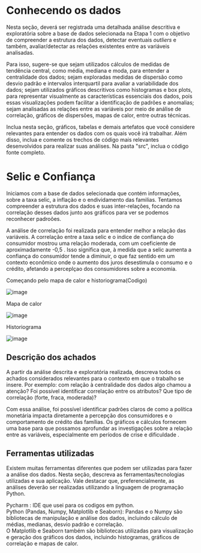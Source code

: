 # Conhecendo os dados

Nesta seção, deverá ser registrada uma detalhada análise descritiva e exploratória sobre a base de dados selecionada na Etapa 1 com o objetivo de compreender a estrutura dos dados, detectar eventuais _outliers_ e também, avaliar/detectar as relações existentes entre as variáveis analisadas.

Para isso, sugere-se que sejam utilizados cálculos de medidas de tendência central, como média, mediana e moda, para entender a centralidade dos dados; sejam exploradas medidas de dispersão como desvio padrão e intervalos interquartil para avaliar a variabilidade dos dados; sejam utilizados gráficos descritivos como histogramas e box plots, para representar visualmente as características essenciais dos dados, pois essas visualizações podem facilitar a identificação de padrões e anomalias; sejam analisadas as relações entre as variáveis por meio de análise de correlação, gráficos de dispersões, mapas de calor, entre outras técnicas. 

Inclua nesta seção, gráficos, tabelas e demais artefatos que você considere relevantes para entender os dados com os quais você irá trabalhar.  Além disso, inclua e comente os trechos de código mais relevantes desenvolvidos para realizar suas análises. Na pasta "src", inclua o código fonte completo.

# Selic e Confiança 

Iniciamos com a base de dados selecionada que contém informações, sobre a taxa selic, a inflação e
o endividamento das familias. Tentamos compreender a estrutura dos dados e suas inter-relações, focando 
na correlação desses dados junto aos gráficos para ver se podemos reconhecer padroões.

A análise de correlação foi realizada para entender melhor a relação das variáveis. A correlação entre a taxa
selic e o indice de confiança do consumidor mostrou uma relação moderada, com um coeficiente de aproximadamente
-0,5 . Isso significa que, à medida que a selic aumenta a confiança do consumidor tende a diminuir, o que faz 
sentido em um contexto econômico onde o aumento dos juros desestimula o consumo e o crédito, afetando 
a perceplçao dos consumidores sobre a economia. 

Começando pelo mapa de calor e historiograma(Codigo)

![image](https://github.com/user-attachments/assets/e5f08a84-aca8-468c-a926-dca7a5a18b7b)



Mapa de calor

![image](https://github.com/user-attachments/assets/1b69d447-be47-4900-8173-17b0e17a2e9a)


Historiograma

![image](https://github.com/user-attachments/assets/259c86dd-31bb-4f39-be15-ee9df929475d)




## Descrição dos achados

A partir da análise descrita e exploratória realizada, descreva todos os achados considerados relevantes para o contexto em que o trabalho se insere. Por exemplo: com relação à centralidade dos dados algo chamou a atenção? Foi possível identificar correlação entre os atributos? Que tipo de correlação (forte, fraca, moderada)? 

Com essa análise, foi possível identificar padrões claros de como a política monetária impacta diretamente 
a percepção dos consumidores e o comportamento de crédito das famílias. Os gráficos e cálculos fornecem uma
 base para que possamos aprofundar as investigações sobre a relação entre as variáveis, especialmente em períodos de crise e dificuldade .

## Ferramentas utilizadas

Existem muitas ferramentas diferentes que podem ser utilizadas para fazer a análise dos dados. Nesta seção, descreva as ferramentas/tecnologias utilizadas e sua aplicação. Vale destacar que, preferencialmente, as análises deverão ser realizadas utilizando a linguagem de programação Python.

Pycharm : IDE que usei para os codigos em python.  
Python (Pandas, Numpy, Matplotlib e Seaborn): Pandas e o Numpy são bibliotecas de manipulação e análise dos dados, incluindo cálculo de médias, medianas, desvio padrão e correlação.  
O Matplotlib e Seaborn também são bibliotecas utilizadas para visualização e geração dos gráficos dos dados, incluindo histogramas, gráficos de correlação e mapas de calor.



